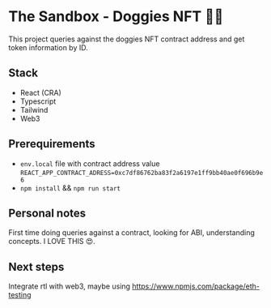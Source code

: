 # The Sandbox - Doggies NFT 🚀🚀

This project queries against the doggies NFT contract address and get token information by ID.

## Stack

- React (CRA)
- Typescript
- Tailwind
- Web3

## Prerequirements

- `env.local` file with contract address value `REACT_APP_CONTRACT_ADRESS=0xc7df86762ba83f2a6197e1ff9bb40ae0f696b9e6`
- `npm install` && `npm run start`

## Personal notes

First time doing queries against a contract, looking for ABI, understanding concepts. I LOVE THIS 😍.

## Next steps

Integrate rtl with web3, maybe using https://www.npmjs.com/package/eth-testing
